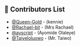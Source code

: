 ## 👤 Contributors List
- [@Queen-Gold](https://github.com/Queen-Gold) - (kennie)
- [@Rachael-bit](https://github.com/Rachael-bit) - (Mrs Rachael)
- [@ayscript](https://github.com/ayscript) - (Ayomide Olaleye)
- [@Taiyeloluowo](https://github.com/Taiyeloluowo) - (Mr. Taiwo)
